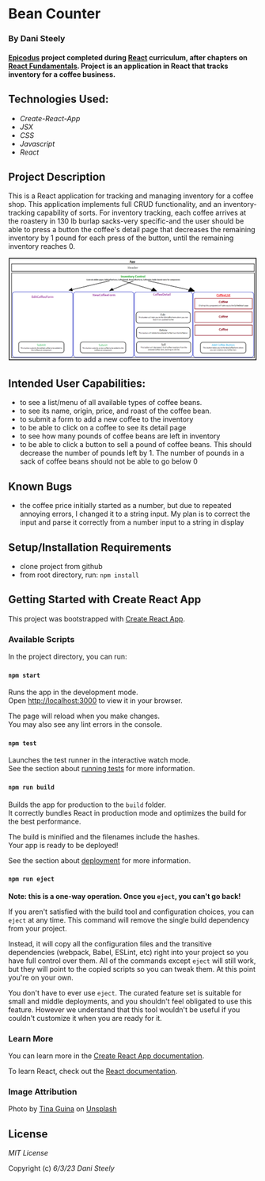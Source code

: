 # Bean Counter

### By Dani Steely

#### [Epicodus][Epicodus] project completed during [React][React] curriculum, after chapters on [React Fundamentals][React Fun]. Project is an application in React that tracks inventory for a coffee business.

## Technologies Used:
* _Create-React-App_
* _JSX_
* _CSS_
* _Javascript_
* _React_

## Project Description
This is a React application for tracking and managing inventory for a coffee shop. This application implements full CRUD functionality, and an inventory-tracking capability of sorts. For inventory tracking, each coffee arrives at the roastery in 130 lb burlap sacks-very specific-and the user should be able to press a button the coffee's detail page that decreases the remaining inventory by 1 pound for each press of the button, until the remaining inventory reaches 0.

![Project Diagram](./src/img/component-diagram.png)

## Intended User Capabilities:
* to see a list/menu of all available types of coffee beans.
* to see its name, origin, price, and roast of the coffee bean.
* to submit a form to add a new coffee to the inventory
* to be able to click on a coffee to see its detail page
* to see how many pounds of coffee beans are left in inventory
* to be able to click a button to sell a pound of coffee beans. This should decrease the number of pounds left by 1. The number of pounds in a sack of coffee beans should not be able to go below 0

## Known Bugs
* the coffee price initially started as a number, but due to repeated annoying errors, I changed it to a string input. My plan is to correct the input and parse it correctly from a number input to a string in display

## Setup/Installation Requirements

* clone project from github
* from root directory, run:
```npm install```

## Getting Started with Create React App

This project was bootstrapped with [Create React App](https://github.com/facebook/create-react-app).

### Available Scripts

In the project directory, you can run:

#### `npm start`

Runs the app in the development mode.\
Open [http://localhost:3000](http://localhost:3000) to view it in your browser.

The page will reload when you make changes.\
You may also see any lint errors in the console.

#### `npm test`

Launches the test runner in the interactive watch mode.\
See the section about [running tests](https://facebook.github.io/create-react-app/docs/running-tests) for more information.

#### `npm run build`

Builds the app for production to the `build` folder.\
It correctly bundles React in production mode and optimizes the build for the best performance.

The build is minified and the filenames include the hashes.\
Your app is ready to be deployed!

See the section about [deployment](https://facebook.github.io/create-react-app/docs/deployment) for more information.

#### `npm run eject`

**Note: this is a one-way operation. Once you `eject`, you can't go back!**

If you aren't satisfied with the build tool and configuration choices, you can `eject` at any time. This command will remove the single build dependency from your project.

Instead, it will copy all the configuration files and the transitive dependencies (webpack, Babel, ESLint, etc) right into your project so you have full control over them. All of the commands except `eject` will still work, but they will point to the copied scripts so you can tweak them. At this point you're on your own.

You don't have to ever use `eject`. The curated feature set is suitable for small and middle deployments, and you shouldn't feel obligated to use this feature. However we understand that this tool wouldn't be useful if you couldn't customize it when you are ready for it.

### Learn More

You can learn more in the [Create React App documentation](https://facebook.github.io/create-react-app/docs/getting-started).

To learn React, check out the [React documentation](https://reactjs.org/).

### Image Attribution
Photo by <a href="https://unsplash.com/@kittinskie?utm_source=unsplash&utm_medium=referral&utm_content=creditCopyText">Tina Guina</a> on <a href="https://unsplash.com/photos/obV_LM0KjxY?utm_source=unsplash&utm_medium=referral&utm_content=creditCopyText">Unsplash</a>
  
  
## License

_MIT License_

Copyright (c) _6/3/23_ _Dani Steely_

[Epicodus]: https://www.epicodus.com/
[React]: https://www.learnhowtoprogram.com/react-part-time
[React Fun]: https://www.learnhowtoprogram.com/react-part-time/react-fundamentals